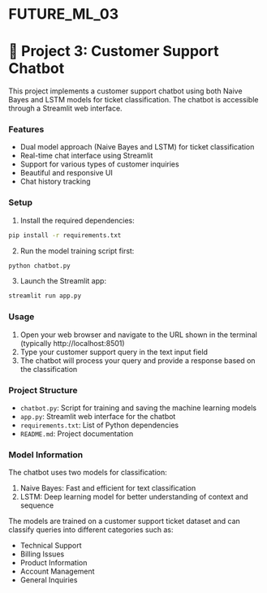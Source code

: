 # FUTURE_ML_03

# 🤖 Project 3: Customer Support Chatbot

This project implements a customer support chatbot using both Naive Bayes and LSTM models for ticket classification. The chatbot is accessible through a Streamlit web interface.

### Features

- Dual model approach (Naive Bayes and LSTM) for ticket classification
- Real-time chat interface using Streamlit
- Support for various types of customer inquiries
- Beautiful and responsive UI
- Chat history tracking

### Setup

1. Install the required dependencies:
```bash
pip install -r requirements.txt
```

2. Run the model training script first:
```bash
python chatbot.py
```

3. Launch the Streamlit app:
```bash
streamlit run app.py
```

### Usage

1. Open your web browser and navigate to the URL shown in the terminal (typically http://localhost:8501)
2. Type your customer support query in the text input field
3. The chatbot will process your query and provide a response based on the classification

### Project Structure

- `chatbot.py`: Script for training and saving the machine learning models
- `app.py`: Streamlit web interface for the chatbot
- `requirements.txt`: List of Python dependencies
- `README.md`: Project documentation

### Model Information

The chatbot uses two models for classification:
1. Naive Bayes: Fast and efficient for text classification
2. LSTM: Deep learning model for better understanding of context and sequence

The models are trained on a customer support ticket dataset and can classify queries into different categories such as:
- Technical Support
- Billing Issues
- Product Information
- Account Management
- General Inquiries
